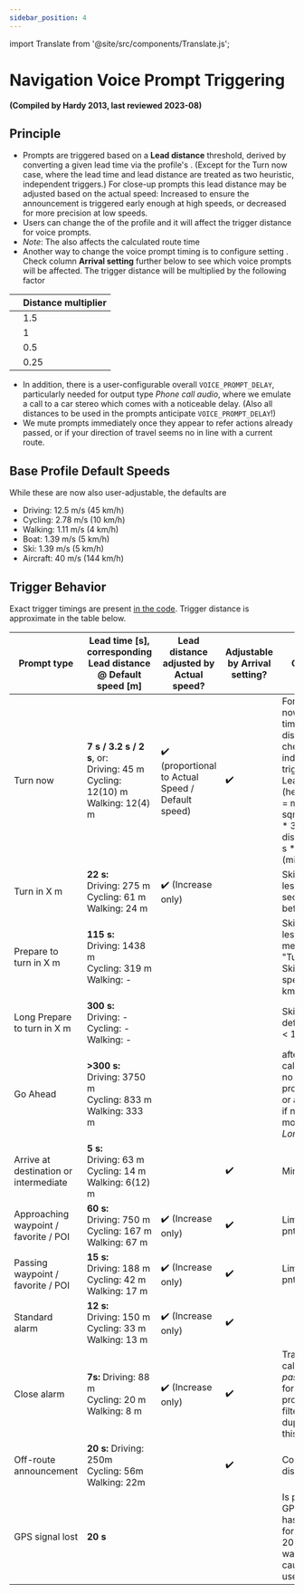 ```yaml
---
sidebar_position: 4
---
```


import Translate from '@site/src/components/Translate.js';

# Navigation Voice Prompt Triggering

                               
**(Compiled by Hardy 2013, last reviewed 2023-08)**
## Principle
* Prompts are triggered based on a **Lead distance** threshold, derived by converting a given lead time via the profile's **<Translate android="true" ids="default_speed_setting_title" />**. (Except for the Turn now case, where the lead time and lead distance are treated as two heuristic, independent triggers.) For close-up prompts this lead distance may be adjusted based on the actual speed: Increased to ensure the announcement is triggered early enough at high speeds, or decreased for more precision at low speeds.
* Users can change the **<Translate android="true" ids="default_speed_setting_title" />** of the profile and it will affect the trigger distance for voice prompts.
* *Note*: The **<Translate android="true" ids="default_speed_setting_title" />** also affects the calculated route time 
* Another way to change the voice prompt timing is to configure setting **<Translate android="true" ids="arrival_distance" />**. Check column **Arrival setting** further below to see which voice prompts will be affected. The trigger distance will be multiplied by the following factor

**<Translate android="true" ids="arrival_distance" />** | Distance multiplier
--- | --- 
**<Translate android="true" ids="arrival_distance_factor_early" />** | 1.5
**<Translate android="true" ids="arrival_distance_factor_normally" />** | 1
**<Translate android="true" ids="arrival_distance_factor_late" />** | 0.5
**<Translate android="true" ids="arrival_distance_factor_at_last" />** | 0.25
* In addition, there is a user-configurable overall `VOICE_PROMPT_DELAY`, particularly needed for output type _Phone call audio_, where we emulate a call to a car stereo which comes with a noticeable delay. (Also all distances to be used in the prompts anticipate `VOICE_PROMPT_DELAY`!)
* We mute prompts immediately once they appear to refer actions already passed, or if your direction of travel seems no in line with a current route.

## Base Profile Default Speeds
While these are now also user-adjustable, the defaults are
* Driving: 12.5 m/s (45 km/h)
* Cycling: 2.78 m/s (10 km/h)
* Walking: 1.11 m/s (4 km/h)
* Boat: 1.39 m/s (5 km/h)
* Ski: 1.39  m/s (5 km/h)
* Aircraft: 40 m/s (144 km/h)

## Trigger Behavior

Exact trigger timings are present [in the code](https://github.com/osmandapp/OsmAnd/blob/master/OsmAnd/src/net/osmand/plus/routing/data/AnnounceTimeDistances.java#L65). Trigger distance is approximate in the table below.

Prompt type | Lead time [s],<br/>corresponding<br/>Lead distance @ Default speed [m] | Lead distance adjusted by Actual speed? | Adjustable by Arrival setting? | Comment |
--- | --- | --- | --- | --- |
Turn now | **7 s / 3.2 s / 2 s**, or:<br/>Driving:  45 m<br/>Cycling: 12(10) m<br/>Walking: 12(4) m | :heavy_check_mark: (proportional to Actual Speed / Default speed) | :heavy_check_mark: | For 'Turn now', Lead time and Lead distance are checked as independent triggers.<br/>Lead time (heuristically) = max(8, sqrt(defSpeed \* 3.6)), Lead distance = 3.6 s \* defSpeed (min 12 m). |
Turn in X m | **22 s:**<br/>Driving: 275 m<br/>Cycling: 61 m<br/>Walking: 24 m | :heavy_check_mark: (Increase only) |  | Skipped if less 15 seconds before turn |
Prepare to turn in X m | **115 s:**<br/>Driving: 1438 m<br/>Cycling: 319 m<br/>Walking: - |  |  | Skipped if less 150 meters before "Turn in"  Skipped if speed < 8 km/h |
Long Prepare to turn in X m | **300 s:**<br/>Driving: -<br/>Cycling: -<br/>Walking: - |  |  | Skipped if default speed < 108 km/h |
Go Ahead | **>300 s:**<br/>Driving: 3750 m<br/>Cycling: 833 m<br/>Walking: 333 m | | | after route calculation if no other prompt is due, or after a turn if next turn is more than *Long Prepare* |
Arrive at destination or intermediate | **5 s:**<br/>Driving: 63 m<br/>Cycling: 14 m<br/>Walking: 6(12) m | |:heavy_check_mark: | Min 12 m |
Approaching waypoint / favorite / POI | **60 s:**<br/>Driving: 750 m<br/>Cycling: 167 m<br/>Walking: 67 m | :heavy_check_mark: (Increase only) | :heavy_check_mark: | Limit to max 1 pnt at a time |
Passing waypoint / favorite / POI | **15 s:**<br/>Driving: 188 m<br/>Cycling: 42 m<br/>Walking: 17 m | :heavy_check_mark: (Increase only) | :heavy_check_mark: | Limit to max 3 pnts at a time |
Standard alarm | **12 s:**<br/>Driving: 150 m<br/>Cycling: 33 m<br/>Walking: 13 m | :heavy_check_mark: (Increase only) | :heavy_check_mark: | 
Close alarm | **7s:** Driving: 88 m<br/>Cycling: 20 m<br/>Walking: 8 m | :heavy_check_mark: (Increase only) | :heavy_check_mark: | Traffic calming uses *pass alarm* for approach prompt and filters duplicate in this radius |
Off-route announcement | **20 s:** Driving: 250m<br/>Cycling: 56m<br/>Walking: 22m | | :heavy_check_mark: | Could be disabled |
GPS signal lost | **20 s** | | | Is played after GPS signal has been lost for continuous 20 s and this was not caused by user action. |
